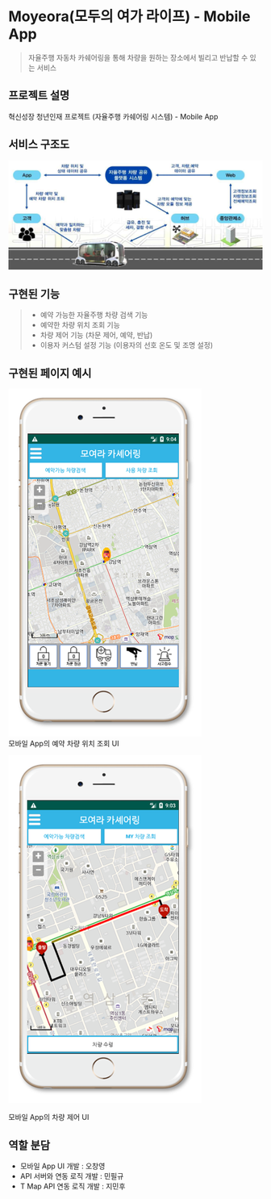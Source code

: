 # Moyeora(모두의 여가 라이프) - Mobile App
> 자율주행 자동차 카쉐어링을 통해 차량을 원하는 장소에서 빌리고 반납할 수 있는 서비스

## 프로젝트 설명
혁신성장 청년인재 프로젝트 (자율주행 카쉐어링 시스템) - Mobile App

## 서비스 구조도
![architecture](./image/architecture.jpg)

## 구현된 기능
> - 예약 가능한 자율주행 차량 검색 기능
> - 예약한 차량 위치 조회 기능
> - 차량 제어 기능 (차문 제어, 예약, 반납)
> - 이용자 커스텀 설정 기능 (이용자의 선호 온도 및 조명 설정)

## 구현된 페이지 예시
![ControlCar](./image/ControlCar.png)                   
모바일 App의 예약 차량 위치 조회 UI                       

![ReservedCarLocation](./image/ReservedCarLocation.png)

모바일 App의 차량 제어 UI


## 역할 분담
* 모바일 App UI 개발 : 오창영
* API 서버와 연동 로직 개발 : 민필규
* T Map API 연동 로직 개발 : 지민후








